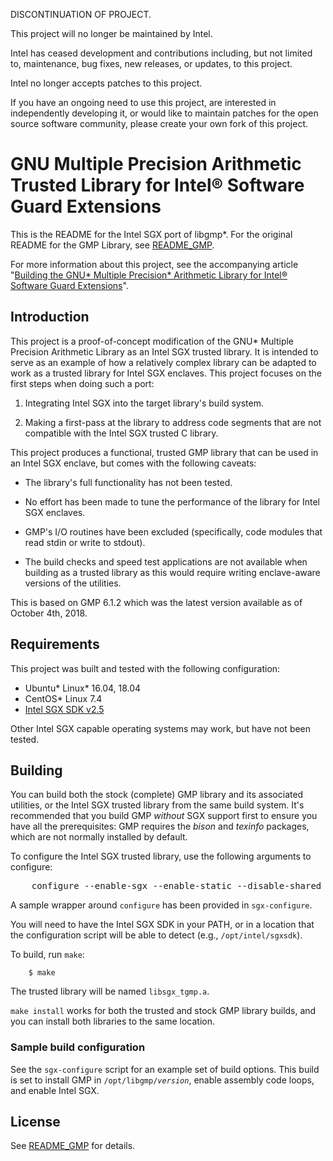 DISCONTINUATION OF PROJECT.

This project will no longer be maintained by Intel.

Intel has ceased development and contributions including, but not limited to, maintenance, bug fixes, new releases, or updates, to this project. 

Intel no longer accepts patches to this project.

If you have an ongoing need to use this project, are interested in independently developing it, or would like to maintain patches for the open source software community, please create your own fork of this project. 
# GNU Multiple Precision Arithmetic Trusted Library for Intel&reg; Software Guard Extensions

This is the README for the Intel SGX port of libgmp\*. For the original README for the GMP Library, see [README_GMP](README_GMP).

For more information about this project, see the accompanying article "[Building the GNU\* Multiple Precision\* Arithmetic Library for Intel® Software Guard Extensions](https://software.intel.com/en-us/articles/building-the-gnu-multiple-precision-library-for-intel-software-guard-extensions)".

## Introduction

This project is a proof-of-concept modification of the GNU\* Multiple Precision Arithmetic Library as an Intel SGX trusted library. It is intended to serve as an example of how a relatively complex library can be adapted to work as a trusted library for Intel SGX enclaves. This project focuses on the first steps when doing such a port:

 1. Integrating Intel SGX into the target library's build system.

 1. Making a first-pass at the library to address code segments that are not compatible with the Intel SGX trusted C library.

This project produces a functional, trusted GMP library that can be used in an Intel SGX enclave, but comes with the following caveats:

  * The library's full functionality has not been tested.

  * No effort has been made to tune the performance of the library for Intel SGX enclaves.

  * GMP's I/O routines have been excluded (specifically, code modules that read stdin or write to stdout).

  * The build checks and speed test applications are not available when building as a trusted library as this would require writing enclave-aware versions of the utilities.

This is based on GMP 6.1.2 which was the latest version available as of October 4th, 2018.

## Requirements

This project was built and tested with the following configuration:

 * Ubuntu\* Linux\* 16.04, 18.04
 * CentOS\* Linux 7.4
 * [Intel SGX SDK v2.5](https://github.com/intel/linux-sgx)

Other Intel SGX capable operating systems may work, but have not been tested.

## Building

You can build both the stock (complete) GMP library and its associated utilities, or the Intel SGX trusted library from the same build system. It's recommended that you build GMP _without_ SGX support first to ensure you have all the prerequisites: GMP requires the _bison_ and _texinfo_ packages, which are not normally installed by default.

To configure the Intel SGX trusted library, use the following arguments to configure:

<pre>
    configure --enable-sgx --enable-static --disable-shared --enable-assembly --prefix=<i>install_dir</i>
</pre>

A sample wrapper around `configure` has been provided in `sgx-configure`.

You will need to have the Intel SGX SDK in your PATH, or in a location that the configuration script will be able to detect (e.g., `/opt/intel/sgxsdk`).

To build, run `make`:

```
    $ make
```

The trusted library will be named `libsgx_tgmp.a`.

`make install` works for both the trusted and stock GMP library builds, and you can install both libraries to the same location.

### Sample build configuration

See the `sgx-configure` script for an example set of build options. This build is set to install GMP in <code>/opt/libgmp/<i>version</i></code>, enable assembly code loops, and enable Intel SGX.

## License

See [README_GMP](README_GMP) for details.
